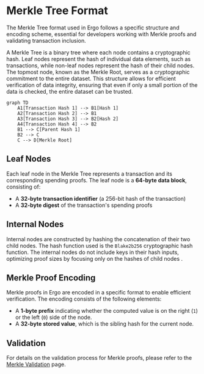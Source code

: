 # Merkle Tree Format

The Merkle Tree format used in Ergo follows a specific structure and encoding scheme, essential for developers working with Merkle proofs and validating transaction inclusion.

A Merkle Tree is a binary tree where each node contains a cryptographic hash. Leaf nodes represent the hash of individual data elements, such as transactions, while non-leaf nodes represent the hash of their child nodes. The topmost node, known as the Merkle Root, serves as a cryptographic commitment to the entire dataset. This structure allows for efficient verification of data integrity, ensuring that even if only a small portion of the data is checked, the entire dataset can be trusted.


```mermaid
graph TD
    A1[Transaction Hash 1] --> B1[Hash 1]
    A2[Transaction Hash 2] --> B1
    A3[Transaction Hash 3] --> B2[Hash 2]
    A4[Transaction Hash 4] --> B2
    B1 --> C[Parent Hash 1]
    B2 --> C
    C --> D[Merkle Root]
```

## Leaf Nodes

Each leaf node in the Merkle Tree represents a transaction and its corresponding spending proofs. The leaf node is a **64-byte data block**, consisting of:

- A **32-byte transaction identifier** (a 256-bit hash of the transaction)
- A **32-byte digest** of the transaction's spending proofs

## Internal Nodes

Internal nodes are constructed by hashing the concatenation of their two child nodes. The hash function used is the `Blake2b256` cryptographic hash function. The internal nodes do not include keys in their hash inputs, optimizing proof sizes by focusing only on the hashes of child nodes .

## Merkle Proof Encoding

Merkle proofs in Ergo are encoded in a specific format to enable efficient verification. The encoding consists of the following elements:

- A **1-byte prefix** indicating whether the computed value is on the right (`1`) or the left (`0`) side of the node.
- A **32-byte stored value**, which is the sibling hash for the current node.

## Validation

For details on the validation process for Merkle proofs, please refer to the [Merkle Validation](merkle-validation.md) page.

